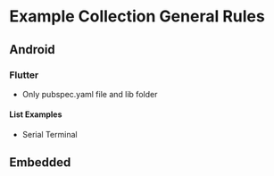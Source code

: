 # Example Collection General Rules

## Android

### Flutter
- Only pubspec.yaml file and lib folder

#### List Examples
- Serial Terminal

## Embedded



